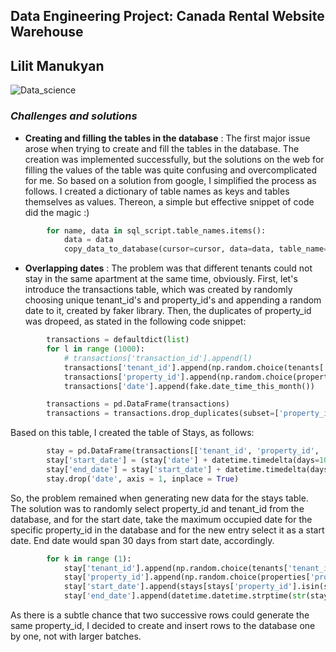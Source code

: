 ## Data Engineering Project: Canada Rental Website Warehouse
## Lilit Manukyan

![Data_science](https://www.american.edu/spa/data-science/images/datascience-hero.jpg)

### _**Challenges and solutions**_

* **Creating and filling the tables in the database** : The first major issue arose when trying to create and fill the tables in the database. The creation was implemented successfully, but the solutions on the web for filling the values of the table was quite confusing and overcomplicated for me. So based on a solution from google, I simplified the process as follows. I created a dictionary of table names as keys and tables themselves as values. Thereon, a simple but effective snippet of code did the magic :)
```python
        for name, data in sql_script.table_names.items():
            data = data
            copy_data_to_database(cursor=cursor, data=data, table_name=name)
```

* **Overlapping dates** : The problem was that different tenants could not stay in the same apartment at the same time, obviously. First, let's introduce the transactions table, which was created by randomly choosing unique tenant_id's and property_id's and appending a random date to it, created by faker library. Then, the duplicates of property_id was dropeed, as stated in the following code snippet: 

```python
        transactions = defaultdict(list)
        for l in range (1000):
            # transactions['transaction_id'].append(l)
            transactions['tenant_id'].append(np.random.choice(tenants['tenant_id'].unique()))
            transactions['property_id'].append(np.random.choice(properties['property_id'].unique()))
            transactions['date'].append(fake.date_time_this_month())

        transactions = pd.DataFrame(transactions)
        transactions = transactions.drop_duplicates(subset=['property_id'], keep = 'last')
```
Based on this table, I created the table of Stays, as follows:
```python
        stay = pd.DataFrame(transactions[['tenant_id', 'property_id', 'date']])
        stay['start_date'] = (stay['date'] + datetime.timedelta(days=10)).dt.date
        stay['end_date'] = stay['start_date'] + datetime.timedelta(days=365)
        stay.drop('date', axis = 1, inplace = True)
```
So, the problem remained when generating new data for the stays table. The solution was to randomly select property_id and tenant_id from the database, and for the start date, take the maximum occupied date for the specific property_id in the database and for the new entry select it as a start date. End date would span 30 days from start date, accordingly.
```python
        for k in range (1):
            stay['tenant_id'].append(np.random.choice(tenants['tenant_id'].unique()))
            stay['property_id'].append(np.random.choice(properties['property_id'].unique()))
            stay['start_date'].append(stays[stays['property_id'].isin(stay['property_id'])]['end_date'].max())
            stay['end_date'].append(datetime.datetime.strptime(str(stay['start_date'][0]), "%Y-%m-%d") + datetime.timedelta(days = 30))
```
As there is a subtle chance that two successive rows could generate the same property_id, I decided to create and insert rows to the database one by one, not with larger batches.
